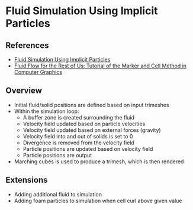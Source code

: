 # Fluid Simulation Using Implicit Particles

## References  
- <a href="http://www.danenglesson.com/images/portfolio/FLIP/rapport.pdf"> Fluid Simulation Using Implicit Particles </a>
- <a href="https://cg.informatik.uni-freiburg.de/intern/seminar/gridFluids_fluid_flow_for_the_rest_of_us.pdf"> Fluid Flow for the Rest of Us: Tutorial of the Marker and Cell Method in Computer Graphics </a>

## Overview
- Initial fluid/solid positions are defined based on input trimeshes 
- Within the simulation loop:
    - A buffer zone is created surrounding the fluid
    - Velocity field updated based on particle velocities
    - Velocity field updated based on external forces (gravity) 
    - Velocity field into and out of solids is set to 0
    - Divergence is removed from the velocity field
    - Particle positions are updated based on velocity field
    - Particle positions are output 
- Marching cubes is used to produce a trimesh, which is then rendered

## Extensions
- Adding additional fluid to simulation
- Adding foam particles to simulation when cell curl above given value 
